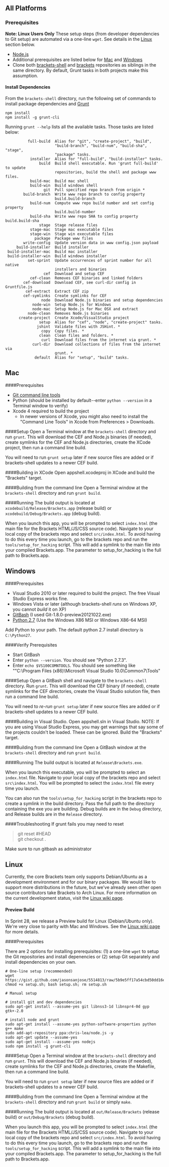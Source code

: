 ## All Platforms

### Prerequisites

**Note: Linux Users Only** These setup steps (from developer dependencies to Git setup) are automated via a one-line `wget`. See details in the [Linux](https://github.com/adobe/brackets-shell/wiki/Building-Brackets-Shell#linux) section below.

* [Node.js](http://nodejs.org/download/)
* Additional prerequisites are listed below for [Mac](https://github.com/adobe/brackets-shell/wiki/Building-Brackets-Shell#mac) and [Windows](https://github.com/adobe/brackets-shell/wiki/Building-Brackets-Shell#windows)
* Clone both [brackets-shell](https://github.com/adobe/brackets-shell) and [brackets](https://github.com/adobe/brackets) repositories as siblings in the same directory. By default, Grunt tasks in both projects make this assumption.

#### Install Dependencies

From the `brackets-shell` directory, run the following set of commands to install package dependencies and [Grunt](http://gruntjs.com)

```
npm install
npm install -g grunt-cli
```

Running ``grunt --help`` lists all the available tasks. Those tasks are listed below:

```
          full-build  Alias for "git", "create-project", "build",              
                      "build-branch", "build-num", "build-sha", "stage",       
                      "package" tasks.                                         
           installer  Alias for "full-build", "build-installer" tasks.         
               build  Build shell executable. Run 'grunt full-build' to update 
                      repositories, build the shell and package www files.     
           build-mac  Build mac shell                                          
           build-win  Build windows shell                                      
                 git  Pull specified repo branch from origin *                 
        build-branch  Write www repo branch to config property                 
                      build.build-branch                                       
           build-num  Compute www repo build number and set config property    
                      build.build-number                                       
           build-sha  Write www repo SHA to config property build.build-sha    
               stage  Stage release files                                      
           stage-mac  Stage mac executable files                               
           stage-win  Stage win executable files                               
             package  Package www files                                        
        write-config  Update version data in www config.json payload           
     build-installer  Build installer                                          
 build-installer-mac  Build mac installer                                      
 build-installer-win  Build windows installer                                  
          set-sprint  Update occurrences of sprint number for all native       
                      installers and binaries                                  
                 cef  Download and setup CEF                                   
           cef-clean  Removes CEF binaries and linked folders                  
        cef-download  Download CEF, see curl-dir config in Gruntfile.js        
         cef-extract  Extract CEF zip                                          
        cef-symlinks  Create symlinks for CEF                                  
                node  Download Node.js binaries and setup dependencies         
            node-win  Setup Node.js for Windows                                
            node-mac  Setup Node.js for Mac OSX and extract                    
          node-clean  Removes Node.js binaries                                 
      create-project  Create Xcode/VisualStudio project                        
               setup  Alias for "cef", "node", "create-project" tasks.         
              jshint  Validate files with JSHint. *                            
                copy  Copy files. *                                            
               clean  Clean files and folders. *                               
                curl  Download files from the internet via grunt. *            
            curl-dir  Download collections of files from the internet via      
                      grunt. *                                                 
             default  Alias for "setup", "build" tasks.
```

## Mac
####Prerequisites

* [Git command line tools](http://git-scm.com/downloads)
* Python (should be installed by default--enter `python --version` in a Terminal window to verify)
* Xcode 4 required to build the project
  * In newer versions of Xcode, you might also need to install the "Command Line Tools" in Xcode from Preferences > Downloads.

####Setup
Open a Terminal window at the `brackets-shell` directory and run `grunt`. This will download the CEF and Node.js binaries (if needed), create symlinks for the CEF and Node.js directories, create the XCode project, then run a command line build.

You will need to run ``grunt setup`` later if new source files are added or if brackets-shell updates to a newer CEF build.

####Building in XCode
Open appshell.xcodeproj in XCode and build the "Brackets" target.

####Building from the command line
Open a Terminal window at the `brackets-shell` directory and run `grunt build`.

####Running
The build output is located at `xcodebuild/Release/Brackets.app` (release build) or  `xcodebuild/Debug/Brackets.app` (debug build).

When you launch this app, you will be prompted to select `index.html` (the main file for the Brackets HTML/JS/CSS source code). Navigate to your local copy of the brackets repo and select `src/index.html`. To avoid having to do this every time you launch, go to the brackets repo and run the `tools/setup_for_hacking` script. This will add a symlink to the main file into your compiled Brackets.app. The parameter to setup_for_hacking is the full path to Brackets.app. 
## Windows

####Prerequisites

* Visual Studio 2010 or later required to build the project. The free Visual Studio Express works fine.
* Windows Vista or later (although brackets-shell _runs_ on Windows XP, you cannot _build_ it on XP)
* [GitBash](http://code.google.com/p/msysgit/downloads/list) (I used Git-1.8.0-preview20121022.exe)
* [Python 2.7](http://www.python.org/getit/releases/2.7.3/) (Use the Windows X86 MSI or Windows X86-64 MSI)

Add Python to your path. The default python 2.7 install directory is `C:\Python27`.

####Verify Prerequisites
* Start GitBash
* Enter `python --version`. You should see "Python 2.7.3".
* Enter `echo $VS100COMNTOOLS`. You should see something like ""C:\Program Files (x86)\Microsoft Visual Studio 10.0\Common7\Tools\"

####Setup
Open a GitBash shell and navigate to the `brackets-shell` directory. Run `grunt`. This will download the CEF binary (if needed), create symlinks for the CEF directories, create the Visual Studio solution file, then run a command line build.

You will need to _re-run_ ``grunt setup`` later if new source files are added or if brackets-shell updates to a newer CEF build.

####Building in Visual Studio.
Open appshell.sln in Visual Studio. NOTE: If you are using Visual Studio Express, you may get warnings that say some of the projects couldn't be loaded. These can be ignored.
Build the "Brackets" target.

####Building from the command line
Open a GitBash window at the `brackets-shell` directory and run `grunt build`.

####Running
The build output is located at `Release\Brackets.exe`.

When you launch this executable, you will be prompted to select an `index.html` file. Navigate to your local copy of the brackets repo and select `src\index.html`. You will be prompted to select the `index.html` file every time you launch. 

You can also run the `tools\setup_for_hacking` script in the brackets repo to create a symlink in the build directory. Pass the full path to the directory containing the exe you are building. Debug builds are in the `Debug` directory, and Release builds are in the `Release` directory.

####Troubleshooting
If grunt fails you may need to reset  

> git reset #HEAD  
> git checkout .

Make sure to run gitbash as administrator

## Linux

Currently, the core Brackets team only supports Debian/Ubuntu as a development environment and for our binary packages. We would like to support more distributions in the future, but we've already seen other open source contributors take Brackets to Arch Linux. For more information on the current development status, visit the [Linux wiki page](https://github.com/adobe/brackets/wiki/Linux-Version).

#### Preview Build

In Sprint 28, we release a Preview build for Linux (Debian/Ubuntu only). We're very close to parity with Mac and Windows. See the [Linux wiki page](https://github.com/adobe/brackets/wiki/Linux-Version) for more details.

####Prerequisites

There are 2 options for installing prerequisites: (1) a one-line `wget` to setup the Git repositories and install depenencies or (2) setup Git separately and install dependencies on your own.

```
# One-line setup (recommended)
wget https://gist.github.com/jasonsanjose/5514813/raw/5b9e5ff17a54cbd50dd16e9b8cc1fdc0077e21ba/setup.sh; chmod +x setup.sh; bash setup.sh; rm setup.sh
```

```
# Manual setup

# install git and dev dependencies
sudo apt-get install --assume-yes git libnss3-1d libnspr4-0d gyp gtk+-2.0
 
# install node and grunt
sudo apt-get install --assume-yes python-software-properties python g++ make
sudo add-apt-repository ppa:chris-lea/node.js -y
sudo apt-get update --assume-yes
sudo apt-get install --assume-yes nodejs
sudo npm install -g grunt-cli
```

####Setup
Open a Terminal window at the `brackets-shell` directory and run `grunt`. This will download the CEF and Node.js binaries (if needed), create symlinks for the CEF and Node.js directories, create the Makefile, then run a command line build.

You will need to run ``grunt setup`` later if new source files are added or if brackets-shell updates to a newer CEF build.

####Building from the command line
Open a Terminal window at the `brackets-shell` directory and run `grunt build` or simply `make`.

####Running
The build output is located at `out/Release/Brackets` (release build) or  `out/Debug/Brackets` (debug build).

When you launch this app, you will be prompted to select `index.html` (the main file for the Brackets HTML/JS/CSS source code). Navigate to your local copy of the brackets repo and select `src/index.html`. To avoid having to do this every time you launch, go to the brackets repo and run the `tools/setup_for_hacking` script. This will add a symlink to the main file into your compiled Brackets.app. The parameter to setup_for_hacking is the full path to Brackets.app. 